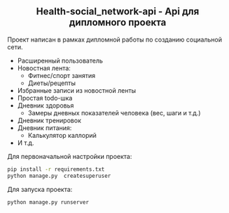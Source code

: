 <h2 align="center">Health-social_network-api - Api для дипломного проекта</h2>
Проект написан в рамках дипломной работы по созданию социальной сети.

- Расширенный пользователь
- Новостная лента:
  - Фитнес/спорт занятия
  - Диеты/рецепты
- Избранные записи из новостной ленты
- Простая todo-шка
- Дневник здоровья
  - Замеры дневных показателей человека (вес, шаги и т.д.) 
- Дневник тренировок
- Дневник питания:
  - Калькулятор каллорий
- И т.д.

Для первоначальной настройки проекта:
```bash
pip install -r requirements.txt
python manage.py  createsuperuser
```

Для запуска проекта:
```bash
python manage.py runserver
```
